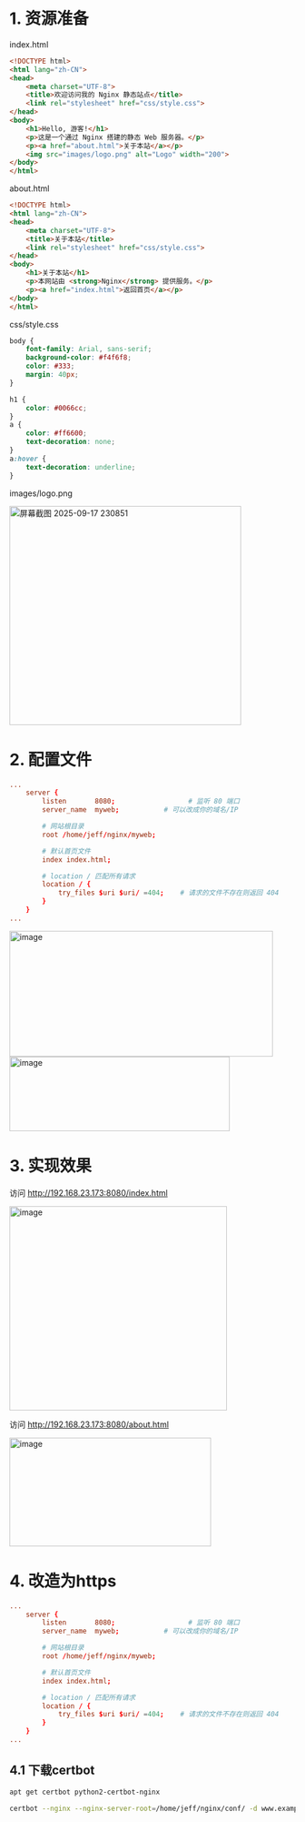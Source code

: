 # 1. 资源准备
index.html

```html
<!DOCTYPE html>
<html lang="zh-CN">
<head>
    <meta charset="UTF-8">
    <title>欢迎访问我的 Nginx 静态站点</title>
    <link rel="stylesheet" href="css/style.css">
</head>
<body>
    <h1>Hello, 游客!</h1>
    <p>这是一个通过 Nginx 搭建的静态 Web 服务器。</p>
    <p><a href="about.html">关于本站</a></p>
    <img src="images/logo.png" alt="Logo" width="200">
</body>
</html>

```

about.html

```html
<!DOCTYPE html>
<html lang="zh-CN">
<head>
    <meta charset="UTF-8">
    <title>关于本站</title>
    <link rel="stylesheet" href="css/style.css">
</head>
<body>
    <h1>关于本站</h1>
    <p>本网站由 <strong>Nginx</strong> 提供服务。</p>
    <p><a href="index.html">返回首页</a></p>
</body>
</html>

```
css/style.css

```css
body {
    font-family: Arial, sans-serif;
    background-color: #f4f6f8;
    color: #333;
    margin: 40px;
}

h1 {
    color: #0066cc;
}
a {
    color: #ff6600;
    text-decoration: none;
}
a:hover {
    text-decoration: underline;
}
```
images/logo.png

<img width="408" height="385" alt="屏幕截图 2025-09-17 230851" src="https://github.com/user-attachments/assets/c1608d43-65e9-42e0-bb94-b3fb1a6ef2ef" />

# 2. 配置文件
```conf
...
    server {
        listen       8080;                  # 监听 80 端口
        server_name  myweb;           # 可以改成你的域名/IP

        # 网站根目录
        root /home/jeff/nginx/myweb;

        # 默认首页文件
        index index.html;

        # location / 匹配所有请求
        location / {
            try_files $uri $uri/ =404;    # 请求的文件不存在则返回 404
        }
    }
...
```
<img width="464" height="221" alt="image" src="https://github.com/user-attachments/assets/6f193ce7-c31b-43cd-9130-4a4b17aec06a" />

<img width="388" height="131" alt="image" src="https://github.com/user-attachments/assets/734859db-5bcb-4013-8896-9b476f927e4e" />

# 3. 实现效果

访问 http://192.168.23.173:8080/index.html

<img width="383" height="359" alt="image" src="https://github.com/user-attachments/assets/99aefe43-80f8-4865-89d0-5d692b3b4cd7" />

访问 http://192.168.23.173:8080/about.html

<img width="355" height="191" alt="image" src="https://github.com/user-attachments/assets/908fdd79-d850-4172-a3e3-e7b86da61305" />


# 4. 改造为https

```conf
...
    server {
        listen       8080;                  # 监听 80 端口
        server_name  myweb;           # 可以改成你的域名/IP

        # 网站根目录
        root /home/jeff/nginx/myweb;

        # 默认首页文件
        index index.html;

        # location / 匹配所有请求
        location / {
            try_files $uri $uri/ =404;    # 请求的文件不存在则返回 404
        }
    }
...
```
## 4.1 下载certbot
```bash
apt get certbot python2-certbot-nginx

certbot --nginx --nginx-server-root=/home/jeff/nginx/conf/ -d www.example.com
```
